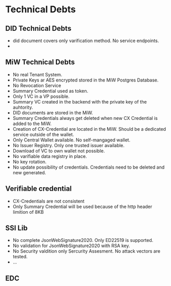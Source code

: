 # Technical Debts 

## DID Technical Debts

* did document covers only varification method. No service endpoints. 
* 
## MiW Technical Debts

* No real Tenant System.
* Private Keys ar AES encrypted stored in the MiW Postgres Database.  
* No Revocation Service 
* Summary Credential used as token. 
* Only 1 VC in a VP possible. 
* Summary VC created in the backend with the private key of the auhtority. 
* DID documents are stored in the MiW. 
* Summary Credentials always get deleted when new CX Credential is added to the MiW. 
* Creation of CX-Credential are located in the MiW. Should be a dedicated service outside of the wallet. 
* Only Central Wallet available. No self-mangaged wallet. 
* No Issuer Registry. Only one trusted issuer available. 
* Download of VC to own wallet not possible. 
* No varifiable data registry in place. 
* No key rotation. 
* No update possibility of credentials. Credentials need to be deleted and new generated. 

## Verifiable credential

* CX-Credentials are not consistent
* Only Summary Credential will be used because of the http header limition of 8KB

## SSI Lib
  
  * No complete JsonWebSignature2020. Only ED22519 is supported.
  * No validation for JsonWebSignature2020 with RSA key.
  * No Security valdition only Sercurity Assesment. No attack vectors are tested. 
  * ...

## EDC 
 